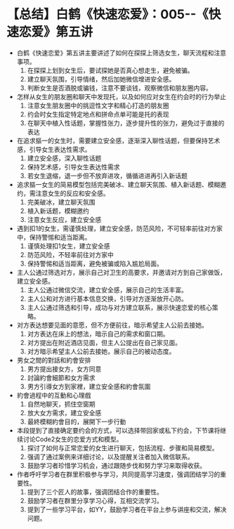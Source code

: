 # 【总结】白鹤《快速恋爱》：005--《快速恋爱》第五讲

-   白鹤《快速恋爱》第五讲主要讲述了如何在探探上筛选女生，聊天流程和注意事项。
    1.  在探探上划到女生后，要试探她是否真心想走生，避免被骗。
    2.  建立聊天氛围，引导情绪，然后加她微信增进安全感。
    3.  判断女生是否酒脱或骗钱，注意不要谈钱，观察微信和朋友圈内容。
-   怎样从女生的朋友圈和聊天中发现托，以及如何应对女生在约会时的行为举止
    1.  注意女生朋友圈中的挑逗性文字和精心打造的朋友圈
    2.  约会时女生指定特定地点和拼命点单可能是托的表现
    3.  在聊天中植入性话题，掌握性张力，逐步提升性的张力，避免过于直接的表达
-   在追求摳一的女生时，需要建立安全感，逐渐深入聊性话题，但要保持艺术感，引导女生表达性需求。
    1.  建立安全感，深入聊性话题
    2.  保持艺术感，引导女生表达性需求
    3.  若女生退缩，退一步但不放弃进攻，循循进进再引入新话题
-   追求摳一女生的简易模型包括完美破冰、建立聊天氛围、植入新话题、模糊邀约，需注意女生的反应和安全感。
    1.  完美破冰，建立聊天氛围
    2.  植入新话题，模糊邀约
    3.  注意女生反应，建立安全感
-   遇到扣1的女生，需谨慎处理，建立安全感，防范风险，不可轻率前往对方家中，保持警惕和适当距离。
    1.  谨慎处理扣1女生，建立安全感
    2.  防范风险，不轻率前往对方家中
    3.  保持警惕和适当距离，避免被骗或陷入尴尬局面。
-   主人公通过筛选对方，展示自己对卫生的高要求，并邀请对方到自己家做饭，建立安全感。
    1.  主人公通过微信交流，建立安全感，展示自己的生活丰富。
    2.  主人公和对方进行基本信息交换，引导对方逐渐放开心防。
    3.  主人公通过筛选和引导，成功与对方建立联系，展示快速恋爱的核心策略。
-   对方表达想要见面的意愿，但不方便前往，暗示希望主人公前去接她。
    1.  对方表达在床上的想法，暗示自己的需求和窗口期。
    2.  对方提出在附近酒店见面，但主人公提出在自己家见面。
    3.  对方暗示希望主人公前去接她，展示自己的被动态度。
-   男女之間的對話和約會安排
    1.  男方提出接女方，女方同意
    2.  討論約會細節和女方需求
    3.  男方引導女方到家裡，建立安全感和約會氛圍
-   約會過程中的互動和心理戲
    1.  自然地聊天，抓住空窗期
    2.  放大女方需求，建立安全感
    3.  最終模糊約會目的，展開下一步行動
-   本段提到了直接确定要约会的方式，可以选择带回家或私下约会，下节课将继续讨论Code2女生的恋爱方式和模型。
    1.  探讨了如何与正常恋爱的女生进行聊天，包括流程、步骤和简易模型。
    2.  强调了通过案例来详细讨论，以及提醒关注者加入微信联系。
    3.  鼓励学习者珍惜学习机会，通过跟随步伐和努力学习来取得收获。
-   作者呼吁学习者在群里积极参与学习，共同提高学习速度，强调团结学习的重要性。
    1.  提到了三个匠人的故事，强调团结合作的重要性。
    2.  鼓励学习者在群里分享学习心得，互相交流学习。
    3.  提到了一些学习平台，如YY，鼓励学习者在平台上参与讲座和交流，解决问题。